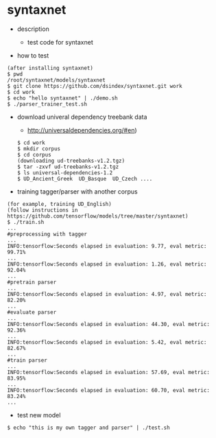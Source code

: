 syntaxnet
===

- description
  - test code for syntaxnet

- how to test
```
(after installing syntaxnet)
$ pwd
/root/syntaxnet/models/syntaxnet
$ git clone https://github.com/dsindex/syntaxnet.git work
$ cd work
$ echo "hello syntaxnet" | ./demo.sh
$ ./parser_trainer_test.sh 
```

- download univeral dependency treebank data 
  - http://universaldependencies.org/#en)
  ```
  $ cd work
  $ mkdir corpus
  $ cd corpus
  (downloading ud-treebanks-v1.2.tgz)
  $ tar -zxvf ud-treebanks-v1.2.tgz  
  $ ls universal-dependencies-1.2 
  $ UD_Ancient_Greek  UD_Basque  UD_Czech ....
  ```

- training tagger/parser with another corpus
```
(for example, training UD_English)
(follow instructions in https://github.com/tensorflow/models/tree/master/syntaxnet)
$ ./train.sh
...
#preprocessing with tagger
...
INFO:tensorflow:Seconds elapsed in evaluation: 9.77, eval metric: 99.71%
...
INFO:tensorflow:Seconds elapsed in evaluation: 1.26, eval metric: 92.04%
...
#pretrain parser
...
INFO:tensorflow:Seconds elapsed in evaluation: 4.97, eval metric: 82.20%
...
#evaluate parser
...
INFO:tensorflow:Seconds elapsed in evaluation: 44.30, eval metric: 92.36%
...
INFO:tensorflow:Seconds elapsed in evaluation: 5.42, eval metric: 82.67%
...
#train parser
...
INFO:tensorflow:Seconds elapsed in evaluation: 57.69, eval metric: 83.95%
...
INFO:tensorflow:Seconds elapsed in evaluation: 60.70, eval metric: 83.24%
...
```

- test new model
```
$ echo "this is my own tagger and parser" | ./test.sh
```
